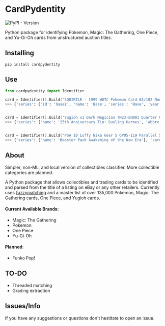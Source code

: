 # CardPydentity

![PyPI - Version](https://img.shields.io/pypi/v/cardpydentity)

Python package for identifying Pokemon, Magic: The Gathering, One Piece, and Yu-Gi-Oh cards from unstructured auction titles.  

## Installing

```
pip install cardpydentity
```

## Use

```python   
from cardpydentity import Identifier

card = Identifier().Build("SQUIRTLE - 1999 WOTC Pokemon Card 63/102 Non Holo - PSA 9.5)"
>>> {'series': {'id': 'base1', 'name': 'Base', 'series': 'Base', 'year': '1999', 'total_cards': 102, 'total_base': 102}, 'card': {'id': 'base1-63', 'name': 'Squirtle', 'number': '63', 'rarity': 'Common', 'set': 'base1'}, 'score': 92, 'match': '1999 63 102 Squirtle Common Base', 'grading': {'grade': 9.5, 'type': 'PSA'}}


card = Identifier().Build("Yugioh x1 Dark Magician TN23-EN001 Quarter Century Secret Rare Lim Ed(Near Mint))"
>>> {'series': {'name': '25th Anniversary Tin: Dueling Heroes', 'abbrv': ['TN23']}, 'card': {'name': 'Dark Magician (Quarter Century Secret Rare)', 'set_name': '25th Anniversary Tin: Dueling Heroes', 'rarity': 'Quarter Century Secret Rare', 'number': 'EN001', 'abbrv': 'TN23'}, 'score': 84, 'match': 'EN001 Dark Magician (Quarter Century Secret Rare) Quarter Century Secret Rare TN23 25th Anniversary Tin: Dueling Heroes', 'grading': {'grade': "Near Mint", 'type': None}}


card = Identifier().Build("PSA 10 Luffy Nika Gear 5 OP05-119 Parallel SEC New Era One Piece Card Japanese)"
>>> {'series': {'name': 'Booster Pack Awakening of the New Era'}, 'card': {'name': 'Monkey.D.Luffy', 'set': 'Booster Pack Awakening of the New Era', 'number': 'OP05-119', 'type': 'Character - the four emperors/straw hat crew strike'}, 'score': 60, 'match': 'OP05-119 Monkey.D.Luffy Booster Pack Awakening of the New Era', 'grading': {'grade': 10, 'type': 'PSA'}}

```

## About
Simpler, non-ML, and local version of collectibles classifier. More collectible categories are planned. 

A Python package that allows collectibles and trading cards to be identified and parsed from the title of a listing on eBay or any other retailers. Currently uses [fuzzymatching](https://en.wikipedia.org/wiki/Approximate_string_matching) and a master list of over 135,000 Pokemon, Magic: The Gathering cards, One Piece, and Yugioh cards.

#### Current Available Brands:
-   Magic: The Gathering
-   Pokemon
-   One Piece
-   Yu-Gi-Oh

#### Planned:
- Funko Pop!

## TO-DO
- Threaded matching
- Grading extraction

## Issues/Info

If you have any suggestions or questions don't hestitate to open an issue.
